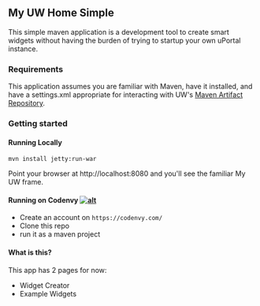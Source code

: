 ## My UW Home Simple

This simple maven application is a development tool to create smart widgets without having the burden of trying to startup your own uPortal instance.

### Requirements

This application assumes you are familiar with Maven, have it installed, and have a settings.xml
appropriate for interacting with UW's [Maven Artifact Repository](https://wiki.doit.wisc.edu/confluence/pages/viewpage.action?spaceKey=ST&title=Maven+Repository+Manager).

### Getting started

#### Running Locally

`mvn install jetty:run-war`

Point your browser at http://localhost:8080 and you'll see the familiar My UW frame. 

#### Running on Codenvy [![alt](https://codenvy.com/factory/resources/factory-white.png)](https://codenvy.com/ide-resources/share/project/timlevett/myuw-home-simple)

* Create an account on `https://codenvy.com/`
* Clone this repo
* run it as a maven project

#### What is this?

This app has 2 pages for now:

* Widget Creator
* Example Widgets

